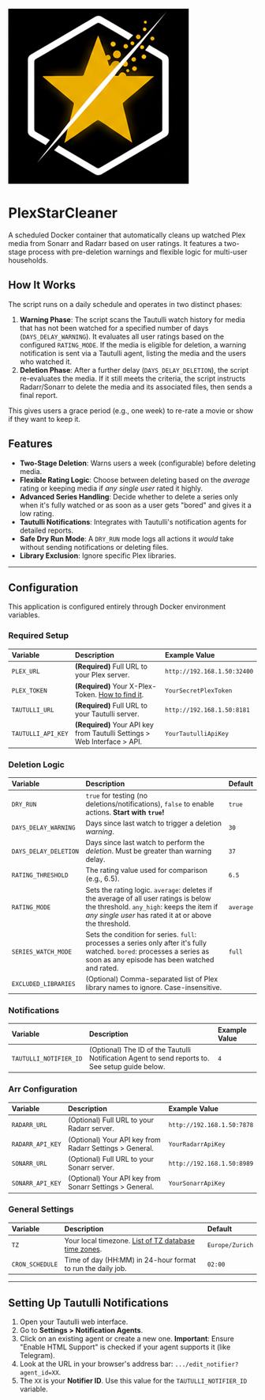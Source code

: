 ![logo.png](logo.png)

# PlexStarCleaner

A scheduled Docker container that automatically cleans up watched Plex media from Sonarr and Radarr based on user ratings. It features a two-stage process with pre-deletion warnings and flexible logic for multi-user households.

## How It Works

The script runs on a daily schedule and operates in two distinct phases:

1.  **Warning Phase**: The script scans the Tautulli watch history for media that has not been watched for a specified number of days (`DAYS_DELAY_WARNING`). It evaluates all user ratings based on the configured `RATING_MODE`. If the media is eligible for deletion, a warning notification is sent via a Tautulli agent, listing the media and the users who watched it.
2.  **Deletion Phase**: After a further delay (`DAYS_DELAY_DELETION`), the script re-evaluates the media. If it still meets the criteria, the script instructs Radarr/Sonarr to delete the media and its associated files, then sends a final report.

This gives users a grace period (e.g., one week) to re-rate a movie or show if they want to keep it.

## Features

-   **Two-Stage Deletion**: Warns users a week (configurable) before deleting media.
-   **Flexible Rating Logic**: Choose between deleting based on the *average* rating or keeping media if *any single user* rated it highly.
-   **Advanced Series Handling**: Decide whether to delete a series only when it's fully watched or as soon as a user gets "bored" and gives it a low rating.
-   **Tautulli Notifications**: Integrates with Tautulli's notification agents for detailed reports.
-   **Safe Dry Run Mode**: A `DRY_RUN` mode logs all actions it *would* take without sending notifications or deleting files.
-   **Library Exclusion**: Ignore specific Plex libraries.

---

## Configuration

This application is configured entirely through Docker environment variables.

### **Required Setup**
| Variable | Description | Example Value |
| :--- | :--- | :--- |
| `PLEX_URL` | **(Required)** Full URL to your Plex server. | `http://192.168.1.50:32400` |
| `PLEX_TOKEN` | **(Required)** Your X-Plex-Token. [How to find it](https://support.plex.tv/articles/204059436-finding-an-authentication-token-x-plex-token/). | `YourSecretPlexToken` |
| `TAUTULLI_URL` | **(Required)** Full URL to your Tautulli server. | `http://192.168.1.50:8181` |
| `TAUTULLI_API_KEY` | **(Required)** Your API key from Tautulli Settings > Web Interface > API. | `YourTautulliApiKey` |

### **Deletion Logic**
| Variable | Description | Default |
| :--- | :--- | :--- |
| `DRY_RUN` | `true` for testing (no deletions/notifications), `false` to enable actions. **Start with `true`!** | `true` |
| `DAYS_DELAY_WARNING` | Days since last watch to trigger a deletion *warning*. | `30` |
| `DAYS_DELAY_DELETION`| Days since last watch to perform the *deletion*. Must be greater than warning delay. | `37` |
| `RATING_THRESHOLD` | The rating value used for comparison (e.g., 6.5). | `6.5` |
| `RATING_MODE` | Sets the rating logic. `average`: deletes if the average of all user ratings is below the threshold. `any_high`: keeps the item if *any single user* has rated it at or above the threshold. | `average` |
| `SERIES_WATCH_MODE` | Sets the condition for series. `full`: processes a series only after it's fully watched. `bored`: processes a series as soon as any episode has been watched and rated. | `full` |
| `EXCLUDED_LIBRARIES` | (Optional) Comma-separated list of Plex library names to ignore. Case-insensitive. | |

### **Notifications**
| Variable | Description | Example Value |
| :--- | :--- | :--- |
| `TAUTULLI_NOTIFIER_ID` | (Optional) The ID of the Tautulli Notification Agent to send reports to. See setup guide below. | `4` |

### **Arr Configuration**
| Variable | Description | Example Value |
| :--- | :--- | :--- |
| `RADARR_URL` | (Optional) Full URL to your Radarr server. | `http://192.168.1.50:7878` |
| `RADARR_API_KEY` | (Optional) Your API key from Radarr Settings > General. | `YourRadarrApiKey` |
| `SONARR_URL` | (Optional) Full URL to your Sonarr server. | `http://192.168.1.50:8989` |
| `SONARR_API_KEY` | (Optional) Your API key from Sonarr Settings > General. | `YourSonarrApiKey` |

### **General Settings**
| Variable | Description | Default |
| :--- | :--- | :--- |
| `TZ` | Your local timezone. [List of TZ database time zones](https://en.wikipedia.org/wiki/List_of_tz_database_time_zones). | `Europe/Zurich` |
| `CRON_SCHEDULE` | Time of day (HH:MM) in 24-hour format to run the daily job. | `02:00` |

---

## Setting Up Tautulli Notifications

1.  Open your Tautulli web interface.
2.  Go to **Settings > Notification Agents**.
3.  Click on an existing agent or create a new one. **Important**: Ensure "Enable HTML Support" is checked if your agent supports it (like Telegram).
4.  Look at the URL in your browser's address bar: `.../edit_notifier?agent_id=XX`.
5.  The `XX` is your **Notifier ID**. Use this value for the `TAUTULLI_NOTIFIER_ID` variable.